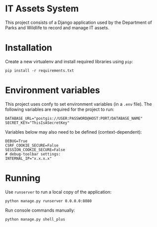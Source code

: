 # IT Assets System

This project consists of a Django application used by the Department of
Parks and Wildlife to record and manage IT assets.

# Installation

Create a new virtualenv and install required libraries using `pip`:

    pip install -r requirements.txt

# Environment variables

This project uses confy to set environment variables (in a `.env` file).
The following variables are required for the project to run:

    DATABASE_URL="postgis://USER:PASSWORD@HOST:PORT/DATABASE_NAME"
    SECRET_KEY="ThisIsASecretKey"

Variables below may also need to be defined (context-dependent):

    DEBUG=True
    CSRF_COOKIE_SECURE=False
    SESSION_COOKIE_SECURE=False
    # debug-toolbar settings:
    INTERNAL_IP="x.x.x.x"

# Running

Use `runserver` to run a local copy of the application:

    python manage.py runserver 0.0.0.0:8080

Run console commands manually:

    python manage.py shell_plus
